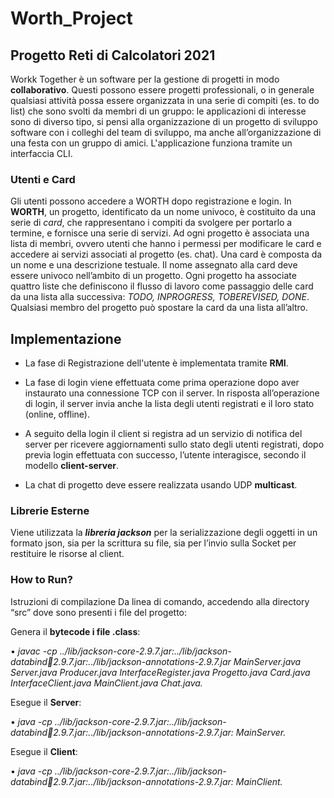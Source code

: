 # Worth_Project
## Progetto Reti di Calcolatori 2021
Workk Together è un software per la gestione di progetti in modo **collaborativo**. Questi possono essere progetti professionali, o in
generale qualsiasi attività possa essere organizzata in una serie di compiti (es. to do list) che sono svolti da
membri di un gruppo: le applicazioni di interesse sono di diverso tipo, si pensi alla organizzazione di un
progetto di sviluppo software con i colleghi del team di sviluppo, ma anche all’organizzazione di una festa
con un gruppo di amici.
L'applicazione funziona tramite un interfaccia CLI.
### Utenti e Card
Gli utenti possono accedere a WORTH dopo registrazione e login.
In **WORTH**, un progetto, identificato da un nome univoco, è costituito da una serie di *card*, che
rappresentano i compiti da svolgere per portarlo a termine, e fornisce una serie di servizi. Ad ogni progetto
è associata una lista di membri, ovvero utenti che hanno i permessi per modificare le card e accedere ai
servizi associati al progetto (es. chat).
Una card è composta da un nome e una descrizione testuale. Il nome assegnato alla card deve essere
univoco nell’ambito di un progetto. Ogni progetto ha associate quattro liste che definiscono il flusso di
lavoro come passaggio delle card da una lista alla successiva: *TODO, INPROGRESS, TOBEREVISED, DONE*.
Qualsiasi membro del progetto può spostare la card da una lista all’altro.
## Implementazione
* La fase di Registrazione dell'utente è implementata tramite **RMI**.

* La fase di login viene effettuata come prima operazione dopo aver instaurato una
connessione TCP con il server. In risposta all’operazione di login, il server invia anche la lista degli
utenti registrati e il loro stato (online, offline).

* A seguito della login il client si registra ad un servizio
di notifica del server per ricevere aggiornamenti sullo stato degli utenti registrati, dopo previa login effettuata con successo, l’utente interagisce, secondo il modello **client-server**.

* La chat di progetto deve essere realizzata usando UDP **multicast**.
### Librerie Esterne

Viene utilizzata la ***libreria jackson*** per la serializzazione degli oggetti in un 
formato json, sia per la scrittura su file, sia per l’invio sulla Socket per restituire le risorse al client.
 
### How to Run?
 
Istruzioni di compilazione
Da linea di comando, accedendo alla directory “src” dove sono presenti i file del progetto:

Genera il **bytecode i file .class**:

• *javac -cp ../lib/jackson-core-2.9.7.jar:../lib/jackson-databind2.9.7.jar:../lib/jackson-annotations-2.9.7.jar 
MainServer.java Server.java Producer.java 
InterfaceRegister.java Progetto.java Card.java 
InterfaceClient.java MainClient.java Chat.java.*

Esegue il **Server**:

• *java -cp ../lib/jackson-core-2.9.7.jar:../lib/jackson-databind2.9.7.jar:../lib/jackson-annotations-2.9.7.jar: MainServer.*

Esegue il **Client**:

• *java -cp ../lib/jackson-core-2.9.7.jar:../lib/jackson-databind2.9.7.jar:../lib/jackson-annotations-2.9.7.jar: MainClient.*




